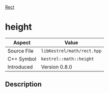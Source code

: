 [Rect](index.md)
# height
| Aspect | Value |
| --- | --- |
| Source File | `libKestrel/math/rect.hpp` |
| C++ Symbol | `kestrel::math::height` |
| Introduced | Version 0.8.0 |
## Description
